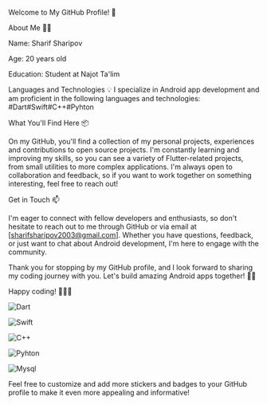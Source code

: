 Welcome to My GitHub Profile! 🚀

About Me 🧑‍💻

Name: Sharif Sharipov

Age: 20 years old

Education: Student at Najot Ta'lim

Languages and Technologies 💡 I specialize in Android app development and am proficient in the following languages and technologies:
#Dart#Swift#C++#Pyhton

What You'll Find Here 📦

On my GitHub, you'll find a collection of my personal projects, experiences and contributions to open source projects. I'm constantly learning and improving my skills, so you can see a variety of Flutter-related projects, from small utilities to more complex applications. I'm always open to collaboration and feedback, so if you want to work together on something interesting, feel free to reach out!

Get in Touch 📫

I'm eager to connect with fellow developers and enthusiasts, so don't hesitate to reach out to me through GitHub or via email at [sharifsharipov2003@gmail.com]. Whether you have questions, feedback, or just want to chat about Android development, I'm here to engage with the community.

Thank you for stopping by my GitHub profile, and I look forward to sharing my coding journey with you. Let's build amazing Android apps together! 🚀📱

Happy coding! 🤖👨‍💻

![Dart](https://img.shields.io/badge/Dart-0175C2?style=for-the-badge&logo=dart&logoColor=white)

![Swift](https://img.shields.io/badge/Swift-0175C2?style=for-the-badge&logo=dart&logoColor=white)

![C++](https://img.shields.io/badge/C++-0175C2?style=for-the-badge&logo=dart&logoColor=white)

![Pyhton](https://img.shields.io/badge/Pyhton-0175C2?style=for-the-badge&logo=dart&logoColor=white)

![Mysql](https://img.shields.io/badge/Mysql-0175C2?style=for-the-badge&logo=dart&logoColor=white)

Feel free to customize and add more stickers and badges to your GitHub profile to make it even more appealing and informative!


